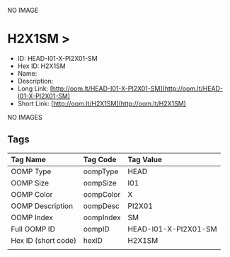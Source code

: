 


  
NO IMAGE  
# H2X1SM > 

- ID: HEAD-I01-X-PI2X01-SM
- Hex ID: H2X1SM
- Name: 
- Description: 
- Long Link: [http://oom.lt/HEAD-I01-X-PI2X01-SM](http://oom.lt/HEAD-I01-X-PI2X01-SM)
- Short Link: [http://oom.lt/H2X1SM](http://oom.lt/H2X1SM)
  
NO IMAGES  
## Tags
  

|Tag Name|Tag Code|Tag Value|
| :--- | :--- | :--- |
|OOMP Type|oompType|HEAD|
|OOMP Size|oompSize|I01|
|OOMP Color|oompColor|X|
|OOMP Description|oompDesc|PI2X01|
|OOMP Index|oompIndex|SM|
|Full OOMP ID|oompID|HEAD-I01-X-PI2X01-SM|
|Hex ID (short code)|hexID|H2X1SM|
||||
